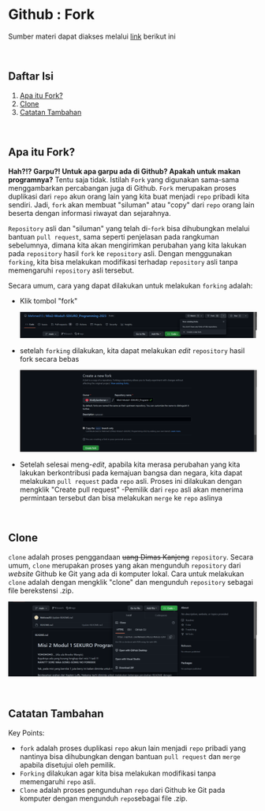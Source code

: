 # Github : Fork
Sumber materi dapat diakses melalui [link](https://www.youtube.com/watch?v=8rry2ncZmfg&list=PLFIM0718LjIVknj6sgsSceMqlq242-jNf&index=4) berikut ini

<p>&nbsp;</p>

## Daftar Isi

1. [Apa itu Fork?](#apa-itu-fork-)
2. [Clone](#clone-)
3. [Catatan Tambahan](#catatan-tambahan-)

<p>&nbsp;</p>

## Apa itu Fork? <a name = "Fork"></a>

**Hah?!? Garpu?! Untuk apa garpu ada di Github? Apakah untuk makan programnya?** Tentu saja tidak. Istilah `Fork` yang digunakan sama-sama menggambarkan percabangan juga di Github. `Fork` merupakan proses duplikasi dari `repo` akun orang lain yang kita buat menjadi `repo` pribadi kita sendiri. Jadi, `fork` akan membuat "siluman" atau "copy" dari `repo` orang lain beserta dengan informasi riwayat dan sejarahnya.

`Repository` asli dan "siluman" yang telah di-`fork` bisa dihubungkan melalui bantuan `pull request`, sama seperti penjelasan pada rangkuman sebelumnya, dimana kita akan mengirimkan perubahan yang kita lakukan pada `repository` hasil `fork` ke `repository` asli. Dengan menggunakan `forking`, kita bisa melakukan modifikasi terhadap `repository` asli tanpa memengaruhi `repository` asli tersebut.

Secara umum, cara yang dapat dilakukan untuk melakukan `forking` adalah:
- Klik tombol "fork"

    ![Create Fork](./screenshot/createfork.png)

- setelah `forking` dilakukan, kita dapat melakukan *edit* `repository` hasil fork secara bebas

    ![Create Fork Information](./screenshot/createforkinfo.png)

- Setelah selesai meng-*edit*, apabila kita merasa perubahan yang kita lakukan berkontribusi pada kemajuan bangsa dan negara, kita dapat melakukan `pull request` pada `repo` asli. Proses ini dilakukan dengan mengklik "Create pull request"
-Pemilik dari `repo` asli akan menerima permintaan tersebut dan bisa melakukan `merge` ke `repo` aslinya

<p>&nbsp;</p>

## Clone <a name = "Clone"></a>

`clone` adalah proses penggandaan ~~uang Dimas Kanjeng~~ `repository`. Secara umum, `clone` merupakan proses yang akan mengunduh `repository` dari *website* Github ke Git yang ada di komputer lokal. Cara untuk melakukan `clone` adalah dengan mengklik "clone" dan mengunduh `repository` sebagai file berekstensi .zip.

![Clone](./screenshot/clone.png)

<p>&nbsp;</p>

## Catatan Tambahan <a name = "CT"></a>

Key Points:

- `fork` adalah proses duplikasi `repo` akun lain menjadi `repo` pribadi yang nantinya bisa dihubungkan dengan bantuan `pull request` dan `merge `apabila disetujui oleh pemilik.
- `Forking` dilakukan agar kita bisa melakukan modifikasi tanpa memengaruhi `repo` asli.
- `Clone` adalah proses pengunduhan `repo` dari Github ke Git pada komputer dengan mengunduh `repo`sebagai file .zip.